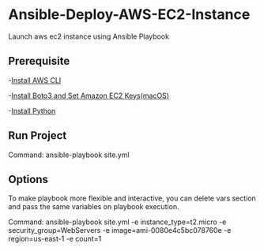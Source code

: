 # Ansible-Deploy-AWS-EC2-Instance

Launch aws ec2 instance using Ansible Playbook

## Prerequisite

-[Install AWS CLI](https://docs.aws.amazon.com/cli/latest/userguide/cli-chap-install.html)

-[Install Boto3 and Set Amazon EC2 Keys(macOS)](https://crunchify.com/how-to-install-boto3-and-set-amazon-keys-a-python-interface-to-amazon-web-services/)

-[Install Python](https://installpython3.com/mac/)

## Run Project

Command: ansible-playbook site.yml 

## Options

To make playbook more flexible and interactive, you can delete vars section and pass the same variables on playbook execution.

Command: ansible-playbook site.yml -e instance_type=t2.micro -e security_group=WebServers -e image=ami-0080e4c5bc078760e -e region=us-east-1 -e count=1
